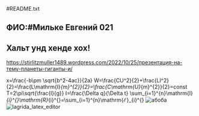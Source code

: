 
#README.txt
## ФИО:#Мильке Евгений 021
## Хальт унд хенде хох!
https://stirlitzmuller1489.wordpress.com/2022/10/25/презентация-на-тему-планеты-гиганты-и/

x=\frac{-b\pm \sqrt{b^2-4ac}}{2a}
W=\frac{CU^2}{2}+\frac{LI^2}{2}=\frac{L\mathrm{I}_{m}^{2}}{2}=\frac{C\mathrm{U}_{m}^{2}}{2}=const
T=2\pi\sqrt{\frac{l}{g}}
I=\frac{\Delta q}{\Delta t}
\sum_{i=1}^{n}\mathrm{I}_{i}^{}\mathrm{R}_{i}^{}=\sum_{i=1}^{n}\mathrm{ℰ}_{i}^{}
![абоба](/Users/evgenijmilke/Downloads/lagrida_latex_editor.jpg)
![lagrida_latex_editor](https://user-images.githubusercontent.com/114472400/200513272-9e60ab19-a4f6-4916-ad2c-17d769515bae.jpg)

